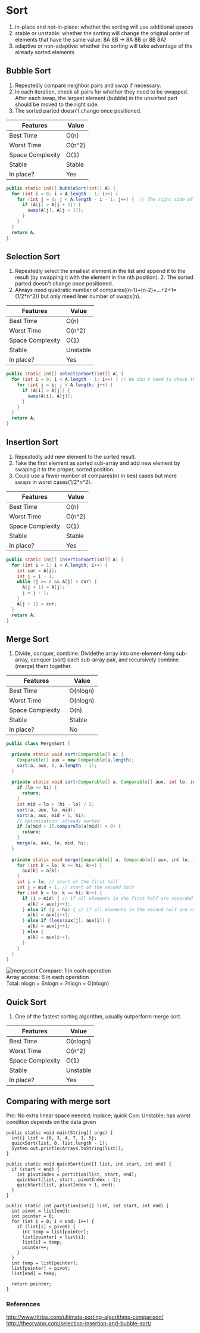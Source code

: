 # Sort
1. in-place and not-in-place: whether the sorting will use additional spaces
2. stable or unstable: whether the sorting will change the original order of elements that have the same value: 8A 8B -> 8A 8B or 8B 8A?
3. adaptive or non-adaptive: whether the sorting will take advantage of the already sorted elements

## Bubble Sort
1. Repeatedly compare neighbor pairs and swap if necessary.  
2. In each iteration, check all pairs for whether they need to be swapped. After each swap, the largest element (bubble) in the unsorted part should be moved to the right side.  
3. The sorted parted doesn't change once positioned.  

| Features           | Value            |
| ------------------ | ---------------- |
| Best Time          | O(n)             |  
| Worst Time         | O(n^2)           |  
| Space Complexity   | O(1)             |
| Stable             | Stable           |
| In place?          | Yes              |

```java
public static int[] bubbleSort(int[] A) {
  for (int i = 0; i < A.length - 1; i++) {
    for (int j = 0; j < A.length - i - 1; j++) {  // The right side of the array is ordered and have no need to check
      if (A[j] > A[j + 1]) {
        swap(A[j], A[j + 1]);
      }
    }
  }  
  return A;
}
```

## Selection Sort
1. Repeatedly select the smallest element in the list and append it to the result (by swapping it with the element in the nth position).  2. The sorted parted doesn't change once positioned.    
3. Always need quadratic number of compares((n-1)+(n-2)+...+2+1=(1/2\*n^2)) but only meed liner number of swaps(n). 

| Features           | Value            |
| ------------------ | ---------------- |
| Best Time          | O(n)             |  
| Worst Time         | O(n^2)           |  
| Space Complexity   | O(1)             |
| Stable             | Unstable         |
| In place?          | Yes              |

```java
public static int[] selectionSort(int[] A) {
  for (int i = 0; i < A.length - 1; i++) { // We don't need to check the last element, it will be the largest
    for (int j = i; j < A.length; j++) {
      if (A[i] > A[j]) {
        swap(A[i], A[j]);
      }
    }
  }
  return A;
}
```
## Insertion Sort
1. Repeatedly add new element to the sorted result.   
2. Take the first element as sorted sub-array and add new element by swaping it to the proper, sorted position.  
3. Could use a fewer number of compares(n) in best cases but more swaps in worst cases(1/2\*n^2).

| Features           | Value            |
| ------------------ | ---------------- |
| Best Time          | O(n)             |  
| Worst Time         | O(n^2)           |  
| Space Complexity   | O(1)             |
| Stable             | Stable           |
| In place?          | Yes              |

```java
public static int[] insertionSort(int[] A) {
  for (int i = 1; i < A.length; i++) {
    int cur = A[i];
    int j = i - 1;
    while (j >= 0 && A[j] > cur) { 
      A[j + 1] = A[j]; 
      j = j - 1; 
    } 
    A[j + 1] = cur;
  }
  return A;
}
```

## Merge Sort
1. Divide, conquer, combine: Dividethe array into one-element-long sub-array, conquer (sort) each sub-array pair, and recursively combine (merge) them together. 

| Features           | Value            |
| ------------------ | ---------------- |
| Best Time          | O(nlogn)         |  
| Worst Time         | O(nlogn)         |  
| Space Complexity   | O(n)             |
| Stable             | Stable           |
| In place?          | No               |

```java
public class MergeSort {

  private static void sort(Comparable[] a) {
    Comparable[] aux = new Comparable[a.length];
    sort(a, aux, 0, a.length - 1);
  }
  
  private static void sort(Comparable[] a, Comparable[] aux, int lo, int hi) {
    if (lo >= hi) {
      return;
    }
    int mid = lo + (hi - lo) / 2;
    sort(a, aux, lo, mid);
    sort(a, aux, mid + 1, hi);
    // optimization: already sorted
    if (a[mid + 1].compareTo(a[mid]) > 0) {
      return;
    }
    merge(a, aux, lo, mid, hi);
  }
  
  private static void merge(Comparable[] a, Comparable[] aux, int lo, int mid, int hi) {
    for (int k = lo; k <= hi; k++) {
      aux[k] = a[k];
    }
    int i = lo; // start of the first half
    int j = mid + 1; // start of the second half
    for (int k = lo; k <= hi; k++) {
      if (i > mid) { // if all elements in the first half are recorded
        a[k] = aux[j++]; 
      } else if (j > hi) { // if all elements in the second half are recorded
        a[k] = aux[i++];
      } else if (less(aux[j], aux[i]) {
        a[k] = aux[j++];
      } else {
        a[k] = aux[i++];
      }
    }
  }
}
```

![mergesort](https://user-images.githubusercontent.com/14355257/30248039-eb6bce38-9663-11e7-84af-d6a2c8fb79ca.png)
Compare: 1 in each operation  
Array access: 6 in each operation  
Total: nlogn + 6nlogn = 7nlogn = O(nlogn)   


## Quick Sort
1. One of the fastest sorting algorithm, usually outperform merge sort.  

| Features           | Value            |
| ------------------ | ---------------- |
| Best Time          | O(nlogn)         |  
| Worst Time         | O(n^2)           |  
| Space Complexity   | O(1)             |
| Stable             | Unstable         |
| In place?          | Yes              |

## Comparing with merge sort
Pro: No extra linear space needed; inplace; quick
Con: Unstable; has worst condition depends on the data given

```
public static void main(String[] args) {
  int[] list = {6, 3, 4, 7, 1, 5};
  quickSort(list, 0, list.length - 1);
  System.out.println(Arrays.toString(list));
}

public static void quickSort(int[] list, int start, int end) {
  if (start < end) {
    int pivotIndex = partition(list, start, end);
    quickSort(list, start, pivotIndex - 1);
    quickSort(list, pivotIndex + 1, end);
  }
}

public static int partition(int[] list, int start, int end) {
  int pivot = list[end];
  int pointer = 0;
  for (int i = 0; i < end; i++) {
    if (list[i] < pivot) {
      int temp = list[pointer];
      list[pointer] = list[i];
      list[i] = temp;
      pointer++;
    }
  }
  int temp = list[pointer];
  list[pointer] = pivot;
  list[end] = temp;

  return pointer;
}
```

### References
http://www.titrias.com/ultimate-sorting-algorithms-comparison/
http://theoryapp.com/selection-insertion-and-bubble-sort/

